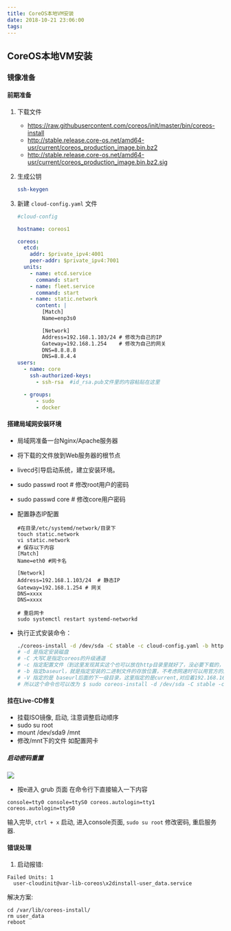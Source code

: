 ```yaml
---
title: CoreOS本地VM安装
date: 2018-10-21 23:06:00
tags:
---
```



## CoreOS本地VM安装

### 镜像准备

#### 前期准备

1. 下载文件

    * https://raw.githubusercontent.com/coreos/init/master/bin/coreos-install
    * http://stable.release.core-os.net/amd64-usr/current/coreos_production_image.bin.bz2
    * http://stable.release.core-os.net/amd64-usr/current/coreos_production_image.bin.bz2.sig

2. 生成公钥

    ```sh
    ssh-keygen
    ```

2. 新建 `cloud-config.yaml` 文件

    ```yaml
    #cloud-config
    
    hostname: coreos1

    coreos:  
      etcd:    
        addr: $private_ipv4:4001
        peer-addr: $private_ipv4:7001
      units:
        - name: etcd.service
          command: start
        - name: fleet.service
          command: start
        - name: static.network
          content: |
            [Match]
            Name=enp3s0
    
            [Network]
            Address=192.168.1.103/24 # 修改为自己的IP
            Gateway=192.168.1.254    # 修改为自己的网关
            DNS=8.8.8.8
            DNS=8.8.4.4
    users:  
      - name: core
        ssh-authorized-keys: 
          - ssh-rsa  #id_rsa.pub文件里的内容粘贴在这里
    
      - groups:
          - sudo
          - docker
    ```

#### 搭建局域网安装环境

* 局域网准备一台Nginx/Apache服务器
* 将下载的文件放到Web服务器的根节点
* livecd引导启动系统，建立安装环境。
* sudo passwd root   # 修改root用户的密码
* sudo passwd core   # 修改core用户密码
* 配置静态IP配置

  ```
  #在目录/etc/systemd/network/目录下
  touch static.network
  vi static.network
  # 保存以下内容
  [Match]  
  Name=eth0 #网卡名  
  
  [Network]  
  Address=192.168.1.103/24  # 静态IP
  Gateway=192.168.1.254 # 网关
  DNS=xxxx
  DNS=xxxx

  # 重启网卡
  sudo systemctl restart systemd-networkd
  ```
  
* 执行正式安装命令： 

    ```sh
    ./coreos-install -d /dev/sda -C stable -c cloud-config.yaml -b http://服务器地址/ -V current 
    # -d 是指定安装磁盘 
    # -C 大写C是指定coreos的升级通道 
    # -c 指定配置文件（到这里发现其实这个也可以放在http目录里就好了，没必要下载的，试过了这种方法不被支持，还是得下载） 
    # -b 指定baseurl，就是指定安装的二进制文件的存放位置，不考虑网速时可以用官方的网站（http://stable.release.core-os.net/amd64-usr/）代替，
    # -V 指定的是 baseurl后面的下一级目录，这里指定的是current,对应着192.168.16.10/current/，
    # 所以这个命令也可以改为 $ sudo coreos-install -d /dev/sda -C stable -c cloud-config.yaml -b http://stable.release.core-os.net/amd64-usr/ -V current
    ```

#### 挂在Live-CD修复

* 挂载ISO镜像, 启动, 注意调整启动顺序
* sudo su root
* mount /dev/sda9 /mnt
* 修改/mnt下的文件 如配置网卡

##### 启动密码重置

![](media/15321541124271/15095255274706.jpg)

* 按e进入 grub 页面 在命令行下直接输入一下内容

`console=tty0 console=ttyS0 coreos.autologin=tty1 coreos.autologin=ttyS0`

输入完毕, `ctrl + x` 启动, 进入console页面, `sudo su root` 修改密码, 重启服务器.

#### 错误处理

1. 启动报错:

```
Failed Units: 1
  user-cloudinit@var-lib-coreos\x2dinstall-user_data.service
```

解决方案: 

```
cd /var/lib/coreos-install/
rm user_data
reboot
```